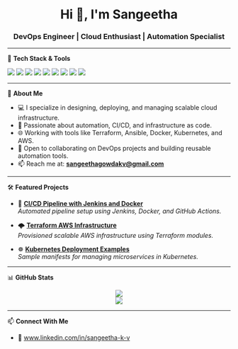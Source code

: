 <h1 align="center">Hi 👋, I'm Sangeetha</h1>
<h3 align="center">DevOps Engineer | Cloud Enthusiast | Automation Specialist</h3>

---

🔧 **Tech Stack & Tools**
<p align="left">
  <img src="https://img.shields.io/badge/Linux-FCC624?style=for-the-badge&logo=linux&logoColor=black" />
  <img src="https://img.shields.io/badge/AWS-232F3E?style=for-the-badge&logo=amazonaws&logoColor=white" />
  <img src="https://img.shields.io/badge/Terraform-623CE4?style=for-the-badge&logo=terraform&logoColor=white" />
  <img src="https://img.shields.io/badge/Docker-2496ED?style=for-the-badge&logo=docker&logoColor=white" />
  <img src="https://img.shields.io/badge/Kubernetes-326CE5?style=for-the-badge&logo=kubernetes&logoColor=white" />
  <img src="https://img.shields.io/badge/Ansible-EE0000?style=for-the-badge&logo=ansible&logoColor=white" />
  <img src="https://img.shields.io/badge/Jenkins-D24939?style=for-the-badge&logo=jenkins&logoColor=white" />
  <img src="https://img.shields.io/badge/Git-F05032?style=for-the-badge&logo=git&logoColor=white" />
  <img src="https://img.shields.io/badge/Python-3776AB?style=for-the-badge&logo=python&logoColor=white" />
</p>

---

💼 **About Me**
- 💻 I specialize in designing, deploying, and managing scalable cloud infrastructure.
- 🚀 Passionate about automation, CI/CD, and infrastructure as code.
- 🌐 Working with tools like Terraform, Ansible, Docker, Kubernetes, and AWS.
- 👯 Open to collaborating on DevOps projects and building reusable automation tools.
- 📫 Reach me at: **sangeethagowdakv@gmail.com**

---

🛠️ **Featured Projects**

- 🔧 [**CI/CD Pipeline with Jenkins and Docker**](https://github.com/yourusername/jenkins-docker-ci-cd)  
  *Automated pipeline setup using Jenkins, Docker, and GitHub Actions.*

- 🌩️ [**Terraform AWS Infrastructure**](https://github.com/yourusername/terraform-aws-infra)  
  *Provisioned scalable AWS infrastructure using Terraform modules.*

- ☸️ [**Kubernetes Deployment Examples**](https://github.com/yourusername/k8s-deployments)  
  *Sample manifests for managing microservices in Kubernetes.*

---

📊 **GitHub Stats**

<p align="center">
  <img src="https://github-readme-stats.vercel.app/api?username=yourusername&show_icons=true&theme=github_dark" />
  <br />
  <img src="https://github-readme-streak-stats.herokuapp.com/?user=yourusername&theme=github-dark" />
</p>

---

📫 **Connect With Me**
- 💼 www.linkedin.com/in/sangeetha-k-v
